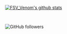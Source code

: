 [![FSV_Venom's github stats](https://github-readme-stats.fsv-venom.vercel.app/api?username=FSV-Venom&theme=react&show_icons=true&count_private=true)](https://github.com/anuraghazra/github-readme-stats)

<br />

![GitHub followers](https://img.shields.io/github/followers/FSV-Venom?label=Followers&logo=GitHub&style=plastic)
